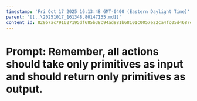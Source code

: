 ```yaml
---
timestamp: 'Fri Oct 17 2025 16:13:48 GMT-0400 (Eastern Daylight Time)'
parent: '[[..\20251017_161348.80147135.md]]'
content_id: 829b7ac791627195df685b38c94ad981b68101c0057e22ca4fc05d4687d7d8a8
---
```


# Prompt: Remember, all actions should take only primitives as input and should return only primitives as output.
